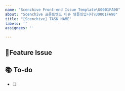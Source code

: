 ```yaml
---
name: "Scenchive Front-end Issue Template\U0001FA90"
about: "Scenchive 프론트엔드 이슈 템플릿입니다\U0001FA90"
title: "[Scenchive] TASK_NAME"
labels: ''
assignees: ''

---
```


## 📌Feature Issue
<!-- 관련 있는 이슈 번호(#000)를 적어주세요.
해당 pull request merge와 함께 이슈를 닫으려면 closed #Issue_number를 적어주세요. -->

## 📚 To-do
- [ ]
